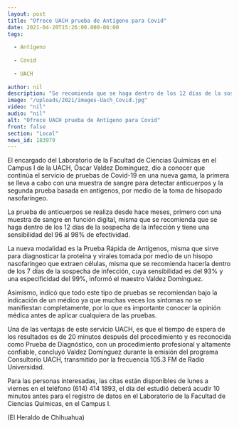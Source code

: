 ```yaml
---
layout: post
title: "Ofrece UACH prueba de Antígeno para Covid"
date: 2021-04-20T15:26:00.000-06:00
tags:
  
  - Antígeno
  
  - Covid
  
  - UACH
  
author: nil
description: "Se recomienda que se haga dentro de los 12 días de la sospecha de la infección y tiene una sensibilidad del 96 al 98% de efectividad"
image: "/uploads/2021/images-Uach_Covid.jpg"
video: "nil"
audio: "nil"
alt: "Ofrece UACH prueba de Antígeno para Covid"
front: false
section: "Local"
news_id: 183979
---
```


El encargado del Laboratorio de la Facultad de Ciencias Químicas en el Campus I de la UACH, Óscar Valdez Domínguez, dio a conocer que continúa el servicio de pruebas de Covid-19 en una nueva gama, la primera se lleva a cabo con una muestra de sangre para detectar anticuerpos y la segunda prueba basada en antígenos, por medio de la toma de hisopado nasofaríngeo.

La prueba de anticuerpos se realiza desde hace meses, primero con una muestra de sangre en función digital, misma que se recomienda que se haga dentro de los 12 días de la sospecha de la infección y tiene una sensibilidad del 96 al 98% de efectividad.

La nueva modalidad es la Prueba Rápida de Antígenos, misma que sirve para diagnosticar la proteína y virales tomada por medio de un hisopo nasofaríngeo que extraen células, misma que se recomienda hacerla dentro de los 7 días de la sospecha de infección, cuya sensibilidad es del 93% y una especificidad del 99%, informó el maestro Valdez Domínguez.

Asimismo, indicó que todo este tipo de pruebas se recomiendan bajo la indicación de un médico ya que muchas veces los síntomas no se manifiestan completamente, por lo que es importante conocer la opinión médica antes de aplicar cualquiera de las pruebas.

Una de las ventajas de este servicio UACH, es que el tiempo de espera de los resultados es de 20 minutos después del procedimiento y es reconocida como Prueba de Diagnóstico, con un procedimiento profesional y altamente confiable, concluyó Valdez Domínguez durante la emisión del programa Consultorio UACH, transmitido por la frecuencia 105.3 FM de Radio Universidad.

Para las personas interesadas, las citas están disponibles de lunes a viernes en el teléfono (614) 414 1893, el día del estudió deberá acudir 10 minutos antes para el registro de datos en el Laboratorio de la Facultad de Ciencias Químicas, en el Campus I.

(El Heraldo de Chihuahua)